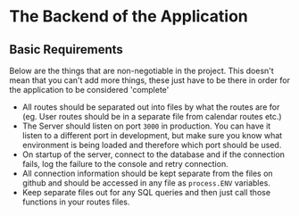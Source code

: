 # The Backend of the Application

## Basic Requirements
Below are the things that are non-negotiable in the project. This doesn't mean that you can't add more things, these just have to be there in order for the application to be considered 'complete'
* All routes should be separated out into files by what the routes are for (eg. User routes should be in a separate file from calendar routes etc.)
* The Server should listen on port `3000` in production. You can have it listen to a different port in development, but make sure you know what environment is being loaded and therefore which port should be used.
* On startup of the server, connect to the database and if the connection fails, log the failure to the console and retry connection. 
* All connection information should be kept separate from the files on github and should be accessed in any file as `process.ENV` variables.
* Keep separate files out for any SQL queries and then just call those functions in your routes files.